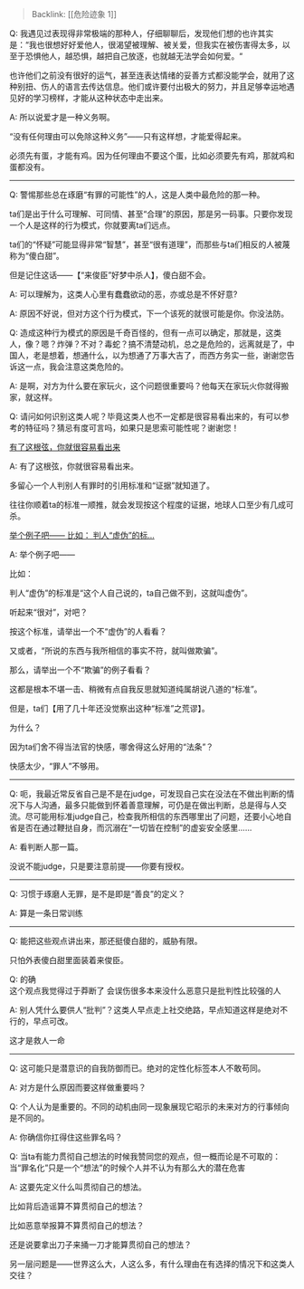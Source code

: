 > Backlink: [[危险迹象 1]]

Q: 我遇见过表现得非常极端的那种人，仔细聊聊后，发现他们想的也许其实是：“我也很想好好爱他人，很渴望被理解、被关爱，但我实在被伤害得太多，以至于恐惧他人，越恐惧，越把自己放逐，也就越无法学会如何爱。“

也许他们之前没有很好的运气，甚至连表达情绪的妥善方式都没能学会，就用了这种别扭、伤人的语言去传达信息。他们或许要付出极大的努力，并且足够幸运地遇见好的学习榜样，才能从这种状态中走出来。

A: 所以说爱才是一种义务啊。

“没有任何理由可以免除这种义务”——只有这样想，才能爱得起来。

必须先有蛋，才能有鸡。因为任何理由不要这个蛋，比如必须要先有鸡，那就鸡和蛋都没有。

---

Q: 警惕那些总在琢磨“有罪的可能性”的人，这是人类中最危险的那一种。  

ta们是出于什么可理解、可同情、甚至“合理”的原因，那是另一码事。只要你发现一个人是这样的行为模式，你就要离ta们远点。  

ta们的“怀疑”可能显得非常“智慧”，甚至“很有道理”，而那些与ta们相反的人被蔑称为“傻白甜”。  

但是记住这话——【“来俊臣”好梦中杀人】，傻白甜不会。

A: 可以理解为，这类人心里有蠢蠢欲动的恶，亦或总是不怀好意?

A: 原因不好说，但对方这个行为模式，下一个该死的就很可能是你。你没法防。

Q: 造成这种行为模式的原因是千奇百怪的，但有一点可以确定，那就是，这类人，像？嗯？炸弹？不对？毒蛇？搞不清楚动机，总之是危险的，远离就是了，中国人，老是想着，想通什么，以为想通了万事大吉了，而西方务实一些，谢谢您告诉这一点，我会注意这类危险的。

A: 是啊，对方为什么要在家玩火，这个问题很重要吗？他每天在家玩火你就得搬家，就这样。

Q: 请问如何识别这类人呢？毕竟这类人也不一定都是很容易看出来的，有可以参考的特征吗？猜忌有度可言吗，如果只是思索可能性呢？谢谢您！

[有了这根弦，你就很容易看出来](https://www.zhihu.com/pin/1311763686169067520)

A: 有了这根弦，你就很容易看出来。  

多留心一个人判别人有罪时的引用标准和“证据”就知道了。  

往往你顺着ta的标准一顺推，就会发现按这个程度的证据，地球人口至少有几成可杀。

[举个例子吧—— 比如： 判人“虚伪”的标…](https://www.zhihu.com/pin/1311772761162170368)

A: 举个例子吧——  

比如：  

判人“虚伪”的标准是“这个人自己说的，ta自己做不到，这就叫虚伪”。  

听起来“很对”，对吧？  

按这个标准，请举出一个不“虚伪”的人看看？  

又或者，“所说的东西与我所相信的事实不符，就叫做欺骗”。  

那么，请举出一个不“欺骗”的例子看看？  

这都是根本不堪一击、稍微有点自我反思就知道纯属胡说八道的“标准”。  

但是，ta们【用了几十年还没觉察出这种“标准”之荒谬】。  

为什么？  

因为ta们舍不得当法官的快感，哪舍得这么好用的“法条”？  

快感太少，“罪人”不够用。

---

Q: 呃，我最近常反省自己是不是在judge，可发现自己实在没法在不做出判断的情况下与人沟通，最多只能做到怀着善意理解，可仍是在做出判断，总是得与人交流。尽可能用标准judge自己，检查我所相信的东西哪里出了问题，还要小心地自省是否在通过鞭挞自身，而沉溺在“一切皆在控制”的虚妄安全感里……

A: 看判断人那一篇。  

没说不能judge，只是要注意前提——你要有授权。

---

Q: 习惯于琢磨人无罪，是不是即是“善良”的定义？

A: 算是一条日常训练

---

Q: 能把这些观点讲出来，那还挺傻白甜的，威胁有限。  

只怕外表傻白甜里面装着来俊臣。

Q: 的确  
这个观点我觉得过于莽断了 会误伤很多本来没什么恶意只是批判性比较强的人

A: 别人凭什么要供人“批判”？这类人早点走上社交绝路，早点知道这样是绝对不行的，早点可改。  

这才是救人一命

---

Q: 这可能只是潜意识的自我防御而已。绝对的定性化标签本人不敢苟同。

A: 对方是什么原因而要这样做重要吗？

Q: 个人认为是重要的。不同的动机由同一现象展现它昭示的未来对方的行事倾向是不同的。

A: 你确信你扛得住这些罪名吗？

Q: 当ta有能力贯彻自己想法的时候我赞同您的观点，但一概而论是不可取的：当“罪名化”只是一个“想法”的时候个人并不认为有那么大的潜在危害

A: 这要先定义什么叫贯彻自己的想法。  

比如背后造谣算不算贯彻自己的想法？  

比如恶意举报算不算贯彻自己的想法？  

还是说要拿出刀子来捅一刀才能算贯彻自己的想法？  

另一层问题是——世界这么大，人这么多，有什么理由在有选择的情况下和这类人交往？
